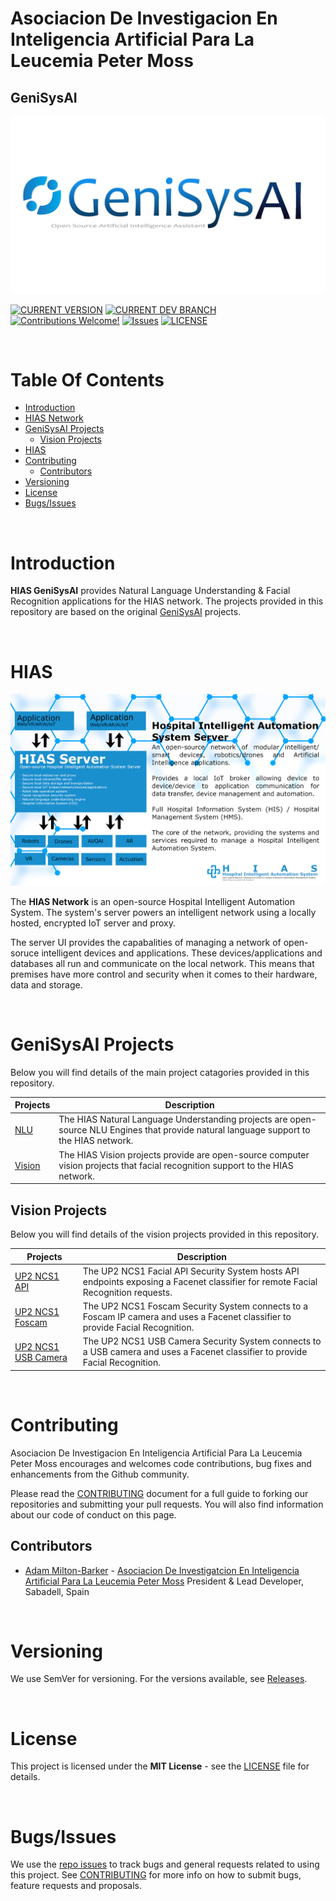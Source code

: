 # Asociacion De Investigacion En Inteligencia Artificial Para La Leucemia Peter Moss
## GeniSysAI
[![HIAS GeniSysAI](Media/Images/GeniSysAI.png)](https://github.com/LeukemiaAiResearch/GeniSysAI)


[![CURRENT VERSION](https://img.shields.io/badge/CURRENT%20VERSION-0.1.0-blue.svg)](https://github.com/LeukemiaAiResearch/GeniSysAI/tree/0.1.0) [![CURRENT DEV BRANCH](https://img.shields.io/badge/CURRENT%20DEV%20BRANCH-0.2.0-blue.svg)](https://github.com/LeukemiaAiResearch/GeniSysAI/tree/0.2.0)  [![Contributions Welcome!](https://img.shields.io/badge/Contributions-Welcome-lightgrey.svg)](CONTRIBUTING.md)  [![Issues](https://img.shields.io/badge/Issues-Welcome-lightgrey.svg)](issues) [![LICENSE](https://img.shields.io/badge/LICENSE-MIT-blue.svg)](LICENSE)

&nbsp;

# Table Of Contents

- [Introduction](#introduction)
- [HIAS Network](#hias-network)
- [GeniSysAI Projects](#genisysai-projects)
    - [Vision Projects](#vision-projects)
- [HIAS](#hias)
- [Contributing](#contributing)
    - [Contributors](#contributors)
- [Versioning](#versioning)
- [License](#license)
- [Bugs/Issues](#bugs-issues)

&nbsp;

# Introduction

**HIAS GeniSysAI** provides Natural Language Understanding & Facial Recognition applications for the HIAS network. The projects provided in this repository are based on the original [GeniSysAI](https://github.com/GeniSysAI) projects.

&nbsp;

# HIAS

[![HIAS - Hospital Intelligent Automation System](Media/Images/HIAS-Network.png)](https://github.com/LeukemiaAiResearch/HIAS)

The **HIAS Network** is an open-source Hospital Intelligent Automation System. The system's server powers an intelligent network using a locally hosted, encrypted IoT server and proxy.

The server UI provides the capabalities of managing a network of open-soruce intelligent devices and applications. These devices/applications and databases all run and communicate on the local network. This means that premises have more control and security when it comes to their hardware, data and storage.

&nbsp;

# GeniSysAI Projects

Below you will find details of the main project catagories provided in this repository.

| Projects   | Description                                                                                                                                                                                                                                                                                                                                                                                                                                                                                                                                 |
| --- |------------------------------------------------------------------------------------------------------------------------------------------------------------------------------------------------------------------------------------------------------------------------------------------------------------------------------------------------------------------------------------------------------------------------------------------------------------------------------------------------------------------------------------------- |
| [NLU](NLU "NLU")   | The HIAS Natural Language Understanding projects are open-source NLU Engines that provide natural language support to the HIAS network.                                                                                                                                                                                                                                                                                                   |
| [Vision](Vision "Vision")   | The HIAS Vision projects provide are open-source computer vision projects that facial recognition support to the HIAS network.                                                                                                                                                                                                                                                                                                   |

## Vision Projects

Below you will find details of the vision projects provided in this repository.

| Projects   | Description                                                                                                                                                                                                                                                                                                                                                                                                                                                                                                                                 |
| --- |------------------------------------------------------------------------------------------------------------------------------------------------------------------------------------------------------------------------------------------------------------------------------------------------------------------------------------------------------------------------------------------------------------------------------------------------------------------------------------------------------------------------------------------- |
| [UP2 NCS1 API](Vision/UP2/NCS1/Standard/API "UP2 NCS1 API")   | The UP2 NCS1 Facial API Security System hosts API endpoints exposing a Facenet classifier for remote Facial Recognition requests.  |
| [UP2 NCS1 Foscam](Vision/UP2/NCS1/Standard/Foscam "UP2 NCS1 Foscam")   | The UP2 NCS1 Foscam Security System connects to a Foscam IP camera and uses a Facenet classifier to provide Facial Recognition. |
| [UP2 NCS1 USB Camera](Vision/UP2/NCS1/Standard/USBCam "UP2 NCS1 USB Camera")   | The UP2 NCS1 USB Camera Security System connects to a USB camera and uses a Facenet classifier to provide Facial Recognition.   |

&nbsp;

# Contributing

Asociacion De Investigacion En Inteligencia Artificial Para La Leucemia Peter Moss encourages and welcomes code contributions, bug fixes and enhancements from the Github community.

Please read the [CONTRIBUTING](CONTRIBUTING.md "CONTRIBUTING") document for a full guide to forking our repositories and submitting your pull requests. You will also find information about our code of conduct on this page.

## Contributors

- [Adam Milton-Barker](https://www.leukemiaresearchassociation.ai/team/adam-milton-barker "Adam Milton-Barker") - [Asociacion De Investigatcion En Inteligencia Artificial Para La Leucemia Peter Moss](https://www.leukemiaresearchassociation.ai "Asociacion De Investigacion En Inteligencia Artificial Para La Leucemia Peter Moss") President & Lead Developer, Sabadell, Spain

&nbsp;

# Versioning

We use SemVer for versioning. For the versions available, see [Releases](releases "Releases").

&nbsp;

# License

This project is licensed under the **MIT License** - see the [LICENSE](LICENSE "LICENSE") file for details.

&nbsp;

# Bugs/Issues

We use the [repo issues](issues "repo issues") to track bugs and general requests related to using this project. See [CONTRIBUTING](CONTRIBUTING.md "CONTRIBUTING") for more info on how to submit bugs, feature requests and proposals.